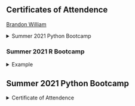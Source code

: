 ## Certificates of Attendence

[Brandon William](https://www.palmetto.clemson.edu/palmetto/images/training/2021_summer_python/bew3.JPG)

<details close>
<summary> Summer 2021 Python Bootcamp </summary>
### abc  
<p>[Brandon William](https://www.palmetto.clemson.edu/palmetto/images/training/2021_summer_python/bew3.JPG)</p>
  
</details>


### Summer 2021 R Bootcamp

<details>
<summary>Example</summary>
<p>[abc](https://apaskulin.github.io/waxtechnical/images/pup.jpg")</p>
</details>


## Summer 2021 Python Bootcamp
<details>
  <summary>Certificate of Attendence</summary>
  
  1. [Brandon William](https://www.palmetto.clemson.edu/palmetto/citi-python7-certificate_2021_summer/bew3.JPG)
  
  1. [Brandon William](./citi-python7-certificate_2021_summer/bew3.JPG)
  
  2. [Bohua Wu](https://www.palmetto.clemson.edu/palmetto/images/training/2021_summer_python/bohua.JPG)
  3. [Bulent Koc](https://www.palmetto.clemson.edu/palmetto/images/training/2021_summer_python/bulent.JPG)
  4. [Fahad Ul Hassan](https://www.palmetto.clemson.edu/palmetto/images/training/2021_summer_python/fhassan.JPG)
  5. [Varun Gopal](https://www.palmetto.clemson.edu/palmetto/images/training/2021_summer_python/gopal.JPG)
  6. [Ibrahim O Yilmazlar](https://www.palmetto.clemson.edu/palmetto/images/training/2021_summer_python/iyilmaz.JPG)
  7. [Abishek Khanal](https://www.palmetto.clemson.edu/palmetto/images/training/2021_summer_python/khanal.JPG)
  8. [Maria E. Adonay](https://www.palmetto.clemson.edu/palmetto/images/training/2021_summer_python/madonay.JPG)
  9. [Mahesh Koirala](https://www.palmetto.clemson.edu/palmetto/images/training/2021_summer_python/mkoiral.JPG)
  10. [Pawanjit Kaur Sandhu](https://www.palmetto.clemson.edu/palmetto/images/training/2021_summer_python/psandhu.JPG)
  11. [Ryan Joseph Gagnon](https://www.palmetto.clemson.edu/palmetto/images/training/2021_summer_python/rjgagno.JPG)
  12. [Rumi Shrestha](https://www.palmetto.clemson.edu/palmetto/images/training/2021_summer_python/rshrest.JPG)
  
  
</details>
